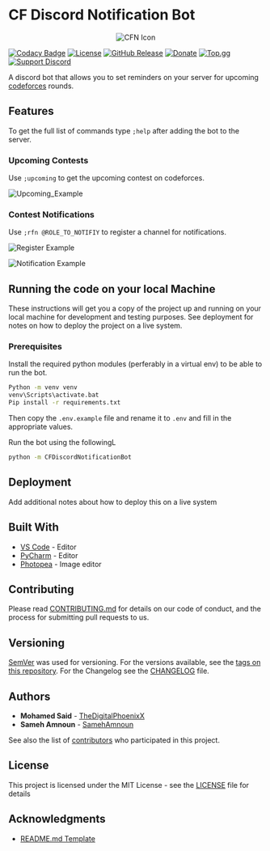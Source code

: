 # CF Discord Notification Bot

<p align="center">
  <img src="resources/CFN Icon.png" alt="CFN Icon"/>
</p>

[![Codacy Badge][codacy_badge]][codacy_link]
[![License][license-image]][license-url]
[![GitHub Release][github_release_badge]][github_release_link]
[![Donate][pateron_badge]][pateron_link]
[![Top.gg][top_gg_badge]][top_gg_link]
[![Support Discord][discord_badge]][discord_inv]

A discord bot that allows you to set reminders on your server for upcoming [codeforces][codeforces] rounds.

## Features

To get the full list of commands type `;help` after adding the bot to the server.

### Upcoming Contests

Use `;upcoming` to get the upcoming contest on codeforces.

![Upcoming_Example](resources/readme/Upcoming_Example.jpg)

### Contest Notifications

Use `;rfn @ROLE_TO_NOTIFIY` to register a channel for notifications.

![Register Example](resources/readme/Register_Example.jpg)

![Notification Example](resources/readme/Notification_Example.jpg)

## Running the code on your local Machine

These instructions will get you a copy of the project up and running on your local machine for development and testing purposes. See deployment for notes on how to deploy the project on a live system.

### Prerequisites

Install the required python modules (perferably in a virtual env) to be able to run the bot.

``` bash
Python -m venv venv
venv\Scripts\activate.bat
Pip install -r requirements.txt
```

Then copy the `.env.example` file and rename it to `.env` and fill in the appropriate values.

Run the bot using the followingL

```bash
python -m CFDiscordNotificationBot
```

## Deployment

Add additional notes about how to deploy this on a live system

## Built With

* [VS Code](https://code.visualstudio.com/) - Editor
* [PyCharm](https://www.jetbrains.com/pycharm/) - Editor
* [Photopea](https://www.photopea.com/) - Image editor

## Contributing

Please read [CONTRIBUTING.md](https://gist.github.com/PurpleBooth/b24679402957c63ec426) for details on our code of conduct, and the process for submitting pull requests to us.

## Versioning

[SemVer](http://semver.org/) was used for versioning. For the versions available, see the [tags on this repository](https://github.com/TheDigitalPhoenixX/CFDiscordNotificationBot/tags). For the Changelog see the [CHANGELOG](CHANGELOG.MD/) file.

## Authors

* **Mohamed Said** - [TheDigitalPhoenixX](https://github.com/TheDigitalPhoenixX)
* **Sameh Amnoun** - [SamehAmnoun](https://github.com/SamehAmnoun)

See also the list of [contributors](CONTRIBUTORS.md) who participated in this project.

## License

This project is licensed under the MIT License - see the [LICENSE](LICENSE) file for details

## Acknowledgments

* [README.md Template](https://gist.github.com/PurpleBooth/109311bb0361f32d87a2)

[license-image]: https://img.shields.io/badge/License-MIT-brightgreen.svg
[license-url]: https://opensource.org/licenses/MIT

[codeforces]: https://codeforces.com/

[github_release_badge]: https://img.shields.io/github/v/release/TheDigitalPhoenixX/CFDiscordNotificationBot.svg?style=flat
[github_release_link]: https://github.com/TheDigitalPhoenixX/CFDiscordNotificationBot/releases

[top_gg_badge]: https://img.shields.io/badge/Add%20to%20your%20server-Top.gg-7289da
[top_gg_link]: https://top.gg/bot/702589426487918733

[codacy_badge]: https://api.codacy.com/project/badge/Grade/66e0a4c4474c41bf86a9463b805b94a3
[codacy_link]: https://www.codacy.com/manual/OrganizationX/CFDiscordNotificationBot?utm_source=github.com&amp;utm_medium=referral&amp;utm_content=TheDigitalPhoenixX/CFDiscordNotificationBot&amp;utm_campaign=Badge_Grade

[pateron_badge]: https://img.shields.io/badge/Patreon-support-f96854.svg?style=flat
[pateron_link]: https://www.patreon.com/user?u=35000497

[discord_badge]: https://discordapp.com/api/guilds/707807869650599947/widget.png
[discord_inv]: https://discord.gg/qVxjDDd
